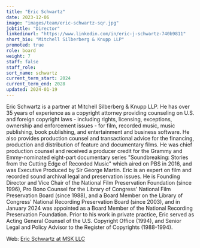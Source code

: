 ```yaml
---
title: "Eric Schwartz"
date: 2023-12-06
image: "images/team/eric-schwartz-sqr.jpg"
jobtitle: "Director"
linkedinurl: "https://www.linkedin.com/in/eric-j-schwartz-740b9811"
short_bio: "Mitchell Silberberg & Knupp LLP"
promoted: true
role: board
weight: 7
staff: false
staff_role:
sort_name: schwartz
current_term_start: 2024
current_term_end: 2028
updated: 2024-01-19
---
```


Eric Schwartz is a partner at Mitchell Silberberg & Knupp LLP. He has over 35 years of experience as a copyright attorney providing counseling on U.S. and foreign copyright laws&nbsp;-&nbsp;including rights, licensing, exceptions, ownership and enforcement issues&nbsp;-&nbsp;for film, recorded music, music publishing, book publishing, and entertainment and business software. He also provides production counsel and transactional advice for the financing, production and distribution of feature and documentary films. He was chief production counsel and received a producer credit for the Grammy and Emmy-nominated eight-part documentary series "Soundbreaking: Stories from the Cutting Edge of Recorded Music" which aired on PBS in 2016, and was Executive Produced by Sir George Martin. Eric is an expert on film and recorded sound archival legal and preservation issues. He is Founding Director and Vice Chair of the National Film Preservation Foundation (since 1996), Pro Bono Counsel for the Library of Congress' National Film Preservation Board (since 1988), and a Board Member on the Library of Congress' National Recording Preservation Board (since 2003), and in January 2024 was appointed as a Board Member of the National Recording Preservation Foundation. Prior to his work in private practice, Eric served as Acting General Counsel of the U.S. Copyright Office (1994), and Senior Legal and Policy Advisor to the Register of Copyrights (1988-1994).

Web: [Eric Schwartz at MSK LLC](https://www.msk.com/attorneys-Eric_Schwartz)